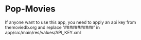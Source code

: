 # Pop-Movies

If anyone want to use this app, you need to apply an api key from themoviedb.org and replace '###########' in app/src/main/res/values/API_KEY.xml
